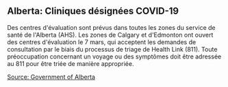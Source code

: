 ## Alberta: Cliniques désignées COVID-19

Des centres d'évaluation sont prévus dans toutes les zones du service de santé de l'Alberta (AHS). Les zones de Calgary et d'Edmonton ont ouvert des centres d'évaluation le 7 mars, qui acceptent les demandes de consultation par le biais du processus de triage de Health Link (811). Toute préoccupation concernant un voyage ou des symptômes doit être adressée au 811 pour être triée de manière appropriée.

[Source: Government of Alberta](https://www.albertahealthservices.ca/assets/info/ppih/if-ppih-covid-19-primary-care-faq.pdf)
